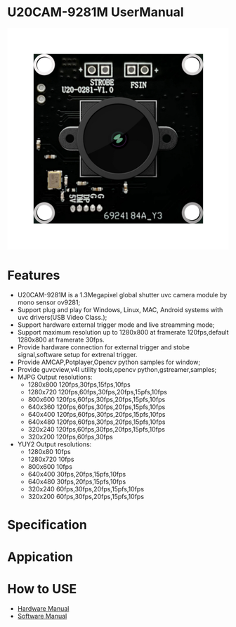 # U20CAM-9281M UserManual
![Images](Images/U20AM-9281-2.jpg "U20CAM9281")
# Features
- U20CAM-9281M is a 1.3Megapixel global shutter uvc camera module by mono sensor ov9281;
- Support plug and play for Windows, Linux, MAC, Android systems with uvc drivers(USB Video Class.);
- Support hardware external trigger mode and live streamming mode; 
- Support maximum  resolution up to 1280x800 at framerate 120fps,default 1280x800 at framerate 30fps.
- Provide hardware connection for external trigger and stobe signal,software setup for extrenal trigger.
- Provide AMCAP,Potplayer,Opencv python samples for window;
- Provide guvcview,v4l utility tools,opencv python,gstreamer,samples;
- MJPG Output resolutions:
  - 1280x800 120fps,30fps,15fps,10fps
  - 1280x720 120fps,60fps,30fps,20fps,15pfs,10fps 
  - 800x600  120fps,60fps,30fps,20fps,15pfs,10fps
  - 640x360  120fps,60fps,30fps,20fps,15pfs,10fps
  - 640x400  120fps,60fps,30fps,20fps,15pfs,10fps
  - 640x480  120fps,60fps,30fps,20fps,15pfs,10fps
  - 320x240  120fps,60fps,30fps,20fps,15pfs,10fps
  - 320x200  120fps,60fps,30fps
- YUY2 Output resolutions:
  - 1280x80  10fps
  - 1280x720 10fps
  - 800x600  10fps
  - 640x400  30fps,20fps,15pfs,10fps
  - 640x480  30fps,20fps,15pfs,10fps
  - 320x240  60fps,30fps,20fps,15pfs,10fps
  - 320x200  60fps,30fps,20fps,15pfs,10fps
# Specification
# Appication
# How to USE
- [Hardware Manual](https://github.com/INNO-MAKER/U20CAM-9281M/blob/main/Manual/U20CAM-9281M-HW-V1.pdf "Hardware Manual")
- [Software Manual](https://github.com/INNO-MAKER/U20CAM-9281M/blob/main/Manual/UVC-SW-Manual-V1.pdf "Software Manual")